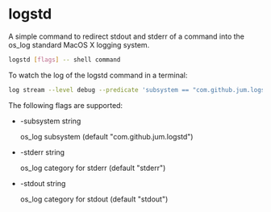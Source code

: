 # logstd

A simple command to redirect stdout and stderr of a command into the os_log
standard MacOS X logging system.

```sh
logstd [flags] -- shell command
```

To watch the log of the logstd command in a terminal:

```sh
log stream --level debug --predicate 'subsystem == "com.github.jum.logstd"'
```

The following flags are supported:

 * -subsystem string
 
    os_log subsystem (default "com.github.jum.logstd")

* -stderr string

    os_log category for stderr (default "stderr")

* -stdout string

	os_log category for stdout (default "stdout")
    
